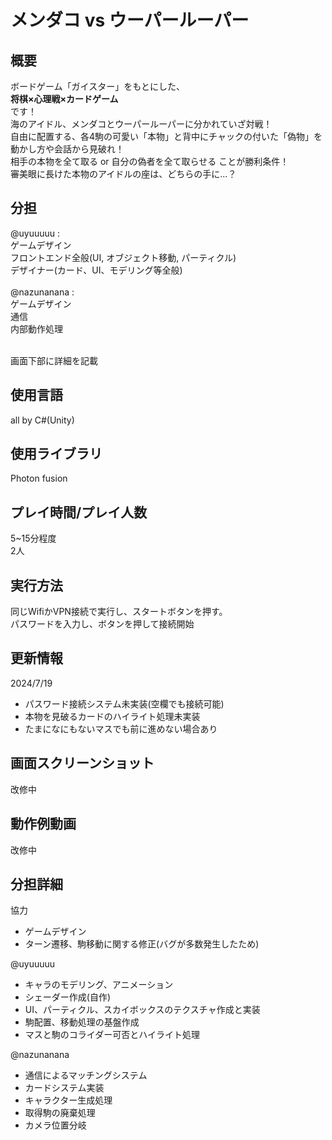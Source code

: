 # メンダコ vs ウーパールーパー

## 概要
ボードゲーム「ガイスター」をもとにした、<br>
<strong>将棋×心理戦×カードゲーム</strong><br>
です！<br>
海のアイドル、メンダコとウーパールーパーに分かれていざ対戦！<br>
自由に配置する、各4駒の可愛い「本物」と背中にチャックの付いた「偽物」を
動かし方や会話から見破れ！<br>
相手の本物を全て取る or 自分の偽者を全て取らせる ことが勝利条件！<br>
審美眼に長けた本物のアイドルの座は、どちらの手に...？


## 分担
@uyuuuuu : <br>
ゲームデザイン<br>
フロントエンド全般(UI, オブジェクト移動, パーティクル)<br>
デザイナー(カード、UI、モデリング等全般)<br><br>
@nazunanana : <br>
ゲームデザイン<br>
通信<br>
内部動作処理<br>

<br>画面下部に詳細を記載

## 使用言語
all by C#(Unity)

## 使用ライブラリ
Photon fusion

## プレイ時間/プレイ人数
5~15分程度<br>
2人

## 実行方法
同じWifiかVPN接続で実行し、スタートボタンを押す。<br>
パスワードを入力し、ボタンを押して接続開始

## 更新情報
2024/7/19
- パスワード接続システム未実装(空欄でも接続可能)
- 本物を見破るカードのハイライト処理未実装
- たまになにもないマスでも前に進めない場合あり

## 画面スクリーンショット
改修中

## 動作例動画
改修中

## 分担詳細
協力
- ゲームデザイン
- ターン遷移、駒移動に関する修正(バグが多数発生したため)

@uyuuuuu
- キャラのモデリング、アニメーション
- シェーダー作成(自作)
- UI、パーティクル、スカイボックスのテクスチャ作成と実装
- 駒配置、移動処理の基盤作成
- マスと駒のコライダー可否とハイライト処理

@nazunanana
- 通信によるマッチングシステム
- カードシステム実装
- キャラクター生成処理
- 取得駒の廃棄処理
- カメラ位置分岐